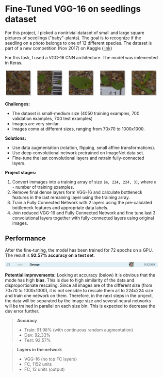 # Fine-Tuned VGG-16 on seedlings dataset

For this project, I picked a nontrivial dataset of small and large square pictures of seedlings ("baby"-plants). The goal is to recognize if the seedling on a photo belongs to one of 12 different species. The dataset is part of a new competition (Nov 2017) on Kaggle ([link](https://www.kaggle.com/c/plant-seedlings-classification))

For this task, I used a VGG-16 CNN architecture. The model was imlemented in Keras.

<div>
<img src="data_example.png">
</div>

**Challenges:**

- The dataset is small-medium size (4050 training examples, 700 validation examples, 700 test examples)
- Images are very similar.
- Images come at different sizes, ranging from 70x70 to 1000x1000.

**Solutions:**

- Use data augmentation (rotation, flipping, small affine transformations).
- Use deep convolutional network pretrained on ImageNet data set.
- Fine-tune the last convolutional layers and retrain fully-connected layers.

**Project stages:**

1. Convert immages into a training array of size ```(m, 224, 224, 3)```, where ```m``` - number of training examples.
2. Remove final dense layers form VGG-16 and calculate bottleneck features in the last remaining layer using the training array.
3. Train a Fully Connected Network with 2 layers using the pre-calulated bottleneck features and appropriate data labels.
4. Join reduced VGG-16 and Fully Connected Network and fine tune last 3 convolutional layers together with fully-connected layers using original images.

## Performance

After the fine-tuning, the model has been trained for 72 epochs on a GPU. The result is **92.57% accuracy on a test set**.

<div>
<img src="results/kaggle_score.png">
</div>

**Potential improvements:**
Looking at accuracy (below) it is obvious that the mode has high **bias**. This is due to high similarity of the data and disproportionate rescaling. Since all images are of the different size (from 70x70 to 1000x1000), it is not sensible to rescale them all to 224x224 size and train one network on them. Therefore, in the next steps in the project, the data will be separated by the image size and several neural networks will be trained in parallel on each size bin. This is expected to decrease the dev error further.

> **Accuracy**
> - Train:  91.98% (with continuous random augmentation)
> - Dev:    92.33%
> - Test:   92.57%

> **Layers in the network**
> - VGG-16 (no top FC layers)
> - FC, 1152 units
> - FC, 12 units (output)
